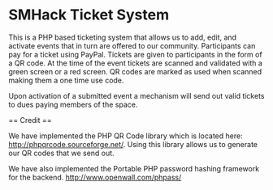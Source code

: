 SMHack Ticket System
======

This is a PHP based ticketing system that allows us to add, edit, and activate events that in turn are offered to our community.  Participants can pay for a ticket using PayPal.  Tickets are given to participants in the form of a QR code. At the time of the event tickets are scanned and validated with a green screen or a red screen.  QR codes are marked as used when scanned making them a one time use code.

Upon activation of a submitted event a mechanism will send out valid tickets to dues paying members of the space.

== Credit ==

We have implemented the PHP QR Code library which is located here: http://phpqrcode.sourceforge.net/.  Using this library allows us to generate our QR codes that we send out.

We have also implemented the Portable PHP password hashing framework for the backend. http://www.openwall.com/phpass/
